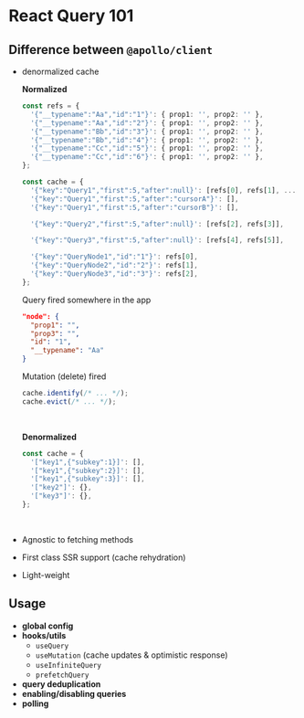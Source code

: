 # React Query 101

## Difference between `@apollo/client`

- denormalized cache

  **Normalized**

  ```ts
  const refs = {
    '{"__typename":"Aa","id":"1"}': { prop1: '', prop2: '' },
    '{"__typename":"Aa","id":"2"}': { prop1: '', prop2: '' },
    '{"__typename":"Bb","id":"3"}': { prop1: '', prop2: '' },
    '{"__typename":"Bb","id":"4"}': { prop1: '', prop2: '' },
    '{"__typename":"Cc","id":"5"}': { prop1: '', prop2: '' },
    '{"__typename":"Cc","id":"6"}': { prop1: '', prop2: '' },
  };

  const cache = {
    '{"key":"Query1","first":5,"after":null}': [refs[0], refs[1], ...],
    '{"key":"Query1","first":5,"after":"cursorA"}': [],
    '{"key":"Query1","first":5,"after":"cursorB"}': [],

    '{"key":"Query2","first":5,"after":null}': [refs[2], refs[3]],

    '{"key":"Query3","first":5,"after":null}': [refs[4], refs[5]],

    '{"key":"QueryNode1","id":"1"}': refs[0],
    '{"key":"QueryNode2","id":"2"}': refs[1],
    '{"key":"QueryNode3","id":"3"}': refs[2],
  };
  ```

  Query fired somewhere in the app

  ```json
  "node": {
    "prop1": "",
    "prop3": "",
    "id": "1",
    "__typename": "Aa"
  }
  ```

  Mutation (delete) fired

  ```ts
  cache.identify(/* ... */);
  cache.evict(/* ... */);
  ```

  <br/>

  **Denormalized**

  ```ts
  const cache = {
    '["key1",{"subkey":1}]': [],
    '["key1",{"subkey":2}]': [],
    '["key1",{"subkey":3}]': [],
    '["key2"]': {},
    '["key3"]': {},
  };
  ```

  <br/>

- Agnostic to fetching methods
- First class SSR support (cache rehydration)
- Light-weight

## Usage

- **global config**
- **hooks/utils**
  - `useQuery`
  - `useMutation` (cache updates & optimistic response)
  - `useInfiniteQuery`
  - `prefetchQuery`
- **query deduplication**
- **enabling/disabling queries**
- **polling**
